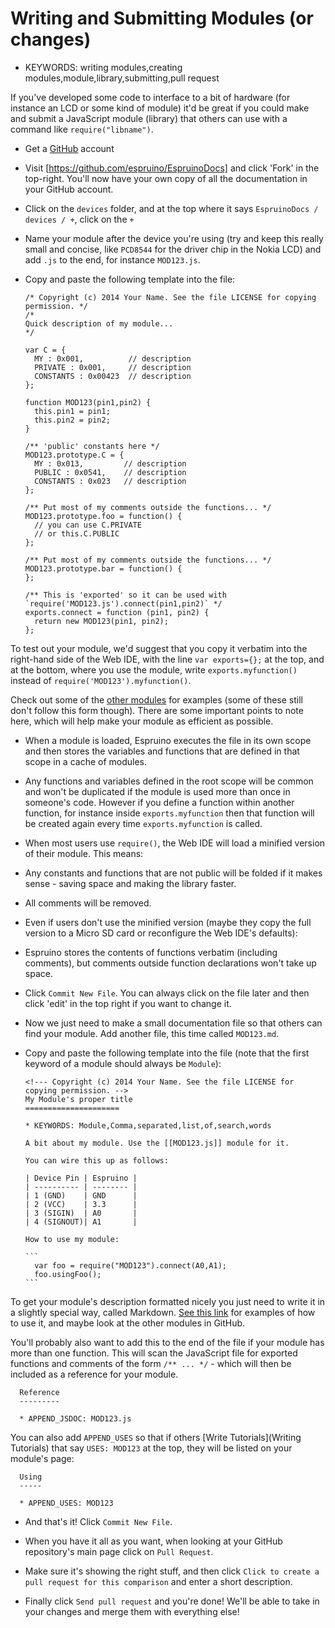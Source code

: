 <!--- Copyright (c) 2013 Gordon Williams, Pur3 Ltd. See the file LICENSE for copying permission. -->
Writing and Submitting Modules (or changes)
=======================================

* KEYWORDS: writing modules,creating modules,module,library,submitting,pull request

If you've developed some code to interface to a bit of hardware (for instance an LCD or some kind of module) 
it'd be great if you could make and submit a JavaScript module (library) that others can use with a command
like `require("libname")`.


* Get a [GitHub](http://github.com) account
* Visit [https://github.com/espruino/EspruinoDocs] and click 'Fork' in the top-right. You'll now have your own copy of all the documentation in your GitHub account.
* Click on the `devices` folder, and at the top where it says `EspruinoDocs / devices / +`, click on the `+`
* Name your module after the device you're using (try and keep this really small and concise, like `PCD8544` for the driver chip in the Nokia LCD) and add `.js` to the end, for instance `MOD123.js`.
* Copy and paste the following template into the file:

      /* Copyright (c) 2014 Your Name. See the file LICENSE for copying permission. */
      /*
      Quick description of my module...
      */

      var C = {
        MY : 0x001,          // description
        PRIVATE : 0x001,     // description
        CONSTANTS : 0x00423  // description
      };

      function MOD123(pin1,pin2) {
        this.pin1 = pin1;
        this.pin2 = pin2;
      }

      /** 'public' constants here */
      MOD123.prototype.C = {
        MY : 0x013,         // description
        PUBLIC : 0x0541,    // description
        CONSTANTS : 0x023   // description
      };

      /** Put most of my comments outside the functions... */
      MOD123.prototype.foo = function() {
        // you can use C.PRIVATE
        // or this.C.PUBLIC
      };

      /** Put most of my comments outside the functions... */
      MOD123.prototype.bar = function() {
      };

      /** This is 'exported' so it can be used with `require('MOD123.js').connect(pin1,pin2)` */
      exports.connect = function (pin1, pin2) {
        return new MOD123(pin1, pin2);
      };

To test out your module, we'd suggest that you copy it verbatim into the right-hand side of the Web IDE, with the line `var exports={};` at the top, and at the bottom, where you use the module, write `exports.myfunction()` instead of `require('MOD123').myfunction()`.

Check out some of the [other modules](http://www.espruino.com/modules) for examples (some of these still don't follow this form though). There are some important points to note here, which will help make your module as efficient as possible.

 * When a module is loaded, Espruino executes the file in its own scope and then stores the variables and functions that are defined in that scope in a cache of modules.

 * Any functions and variables defined in the root scope will be common and won't be duplicated if the module is used more than once in someone's code. However if you define a function within another function, for instance inside `exports.myfunction` then that function will be created again every time `exports.myfunction` is called.

 * When most users use `require()`, the Web IDE will load a minified version of their module. This means:

  * Any constants and functions that are not public will be folded if it makes sense - saving space and making the library faster.

  * All comments will be removed.

 * Even if users don't use the minified version (maybe they copy the full version to a Micro SD card or reconfigure the Web IDE's defaults):

  * Espruino stores the contents of functions verbatim (including comments), but comments outside function declarations won't take up space.

* Click `Commit New File`. You can always click on the file later and then click 'edit' in the top right if you want to change it.

* Now we just need to make a small documentation file so that others can find your module. Add another file, this time called `MOD123.md`.

* Copy and paste the following template into the file (note that the first keyword of a module should always be `Module`):

      <!--- Copyright (c) 2014 Your Name. See the file LICENSE for copying permission. -->
      My Module's proper title
      =====================

      * KEYWORDS: Module,Comma,separated,list,of,search,words

      A bit about my module. Use the [[MOD123.js]] module for it.

      You can wire this up as follows:

      | Device Pin | Espruino |
      | ---------- | -------- |
      | 1 (GND)    | GND      |
      | 2 (VCC)    | 3.3      |
      | 3 (SIGIN)  | A0       |
      | 4 (SIGNOUT)| A1       |

      How to use my module:

      ```
        var foo = require("MOD123").connect(A0,A1);
        foo.usingFoo();
      ```

To get your module's description formatted nicely you just need to write it in a slightly special way, called Markdown. [See this link](https://help.github.com/articles/github-flavored-markdown) for examples of how to use it, and maybe look at the other modules in GitHub.
      
You'll probably also want to add this to the end of the file if your module has more than one function. This will scan the JavaScript file for exported functions and comments of the form `/** ... */` - which will then be included as a reference for your module.

      Reference
      ---------

      * APPEND_JSDOC: MOD123.js

        
You can also add `APPEND_USES` so that if others [Write Tutorials](Writing Tutorials) that say `USES: MOD123` at the top, they will be listed on your module's page:

      Using
      -----
      
      * APPEND_USES: MOD123

* And that's it! Click `Commit New File`.

* When you have it all as you want, when looking at your GitHub repository's main page click on `Pull Request`. 

* Make sure it's showing the right stuff, and then click `Click to create a pull request for this comparison` and enter a short description.

* Finally click `Send pull request` and you're done! We'll be able to take in your changes and merge them with everything else!
